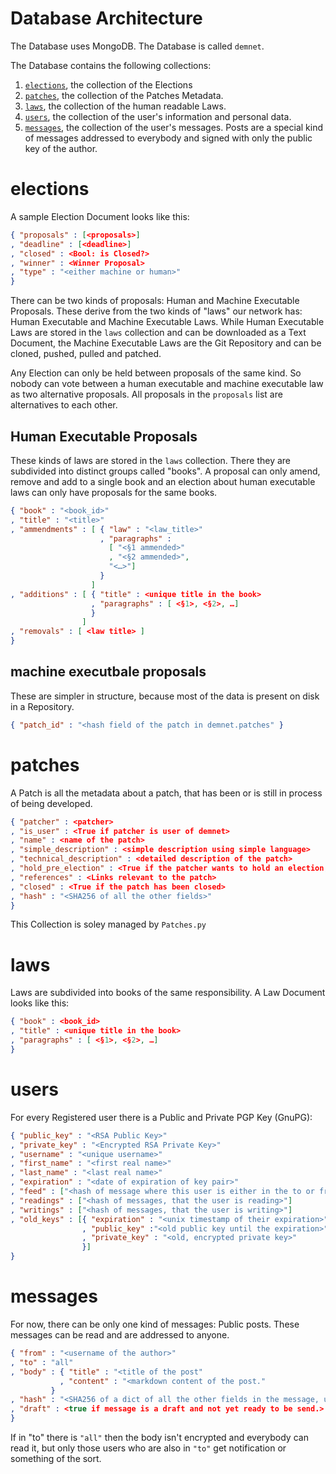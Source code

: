 # Database Architecture

The Database uses MongoDB.
The Database is called `demnet`.

The Database contains the following
collections:

1. [`elections`](#elections), the collection of the Elections
2. [`patches`](#patches), the collection of the Patches Metadata.
3. [`laws`](#laws), the collection of the human readable Laws.
4. [`users`](#users), the collection of the user's information and personal data.
5. [`messages`](#messages), the collection of the user's messages. Posts are a special kind
of messages addressed to everybody and signed with only the public key of the author.

# elections
A sample Election Document looks like this:
```json
{ "proposals" : [<proposals>]
, "deadline" : [<deadline>]
, "closed" : <Bool: is Closed?>
, "winner" : <Winner Proposal>
, "type" : "<either machine or human>"
}
```
There can be two kinds of proposals:
Human and Machine Executable Proposals.
These derive from the two kinds of "laws"
our network has:
Human Executable and Machine Executable Laws.
While Human Executable Laws are stored in the `laws` collection
and can be downloaded as a Text Document, the Machine Executable
Laws are the Git Repository and can be cloned, pushed, pulled and
patched.

Any Election can only be held between proposals of the same kind.
So nobody can vote between a human executable and machine executable law
as two alternative proposals.
All proposals in the `proposals` list are alternatives to each other.

## Human Executable Proposals
These kinds of laws are stored in the `laws` collection.
There they are subdivided into distinct groups called "books".
A proposal can only amend, remove and add to a single book
and an election about human executable laws can only
have proposals for the same books.
```json
{ "book" : "<book_id>"
, "title" : "<title>"
, "ammendments" : [ { "law" : "<law_title>"
                    , "paragraphs" :
                      [ "<§1 ammended>"
                      , "<§2 ammended>",
                      "<…>"]
                    }
                  ]
, "additions" : [ { "title" : <unique title in the book>
                  , "paragraphs" : [ <§1>, <§2>, …]
                  }
                ]
, "removals" : [ <law title> ]
}
```

## machine executbale proposals
These are simpler in structure,
because most of the data is present
on disk in a Repository.
```json
{ "patch_id" : "<hash field of the patch in demnet.patches" }
```

# patches
A Patch is all the metadata about a patch,
that has been or is still in process of being developed.
```json
{ "patcher" : <patcher>
, "is_user" : <True if patcher is user of demnet>
, "name" : <name of the patch>
, "simple_description" : <simple description using simple language>
, "technical_description" : <detailed description of the patch>
, "hold_pre_election" : <True if the patcher wants to hold an election, before starting development>
, "references" : <Links relevant to the patch>
, "closed" : <True if the patch has been closed>
, "hash" : "<SHA256 of all the other fields>"
}
```
This Collection is soley managed by `Patches.py`
# laws
Laws are subdivided into books of the same responsibility.
A Law Document looks like this:
```json
{ "book" : <book_id>
, "title" : <unique title in the book>
, "paragraphs" : [ <§1>, <§2>, …]
}
```

# users
For every Registered user there is a
Public and Private PGP Key (GnuPG):
```json
{ "public_key" : "<RSA Public Key>"
, "private_key" : "<Encrypted RSA Private Key>"
, "username" : "<unique username>"
, "first_name" : "<first real name>"
, "last_name" : "<last real name>"
, "expiration" : "<date of expiration of key pair>"
, "feed" : ["<hash of message where this user is either in the to or from part>"]
, "readings" : ["<hash of messages, that the user is reading>"]
, "writings" : ["<hash of messages, that the user is writing>"]
, "old_keys" : [{ "expiration" : "<unix timestamp of their expiration>"
                , "public_key" :"<old public key until the expiration>"
                , "private_key" : "<old, encrypted private key>"
                }]
}
```

# messages
For now, there can be only one kind of messages:
Public posts.
These messages can be read and are addressed to anyone.
```json
{ "from" : "<username of the author>"
, "to" : "all"
, "body" : { "title" : "<title of the post"
           , "content" : "<markdown content of the post."
         }
, "hash" : "<SHA256 of a dict of all the other fields in the message, used as unique and secure identifier>"
, "draft" : <true if message is a draft and not yet ready to be send.>
}
```
If in "to" there is `"all"` then the body isn't encrypted
and everybody can read it, but only those
users who are also in `"to"` get notification or something
of the sort.
